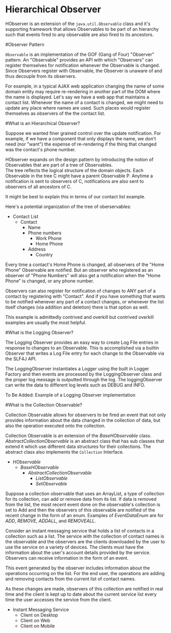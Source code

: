 # Hierarchical Observer

HObserver is an extension of the `java.util.Observable` class and it's supporting framework that allows Observables to 
be part of an hierarchy such that events fired to any observable are also fired to its ancestors.

#Observer Pattern

`Observable` is an implementation of the GOF (Gang of Four) "Observer" pattern. An "Observable" provides an API with which
"Observers" can register themselves for notification whenever the Observable is changed.   Since Observers register with 
Observable, the Observer is unaware of and thus decouple from its observers.

For example, in a typical AJAX web application changing the name of some domain entity may require re-rendering in another 
part of the DOM where the name is displayed.   Let's say we have a web app that maintains a contact list.   Whenever the 
name of  a contact is changed, we might need to update any place where names are used.   Such places would register
themselves as observers of the the contact list.

#What is an Hierarchical Observer?

Suppose we wanted finer grained control over the update notification.   For example, if we have a component that only
displays the name, we don't need (nor "want") the expense of re-rendering if the thing that changed was the contact's 
phone number.

HObserver expands on the design pattern by introducing the notion of Observables that are part of a tree of Observables.  
The tree reflects the logical structure of the domain objects.   Each Observable in the tree C might have a parent Observable
P.   Anytime a notification is sent to observers of C, notifications are also sent to observers of all ancestors of C.

It might be best to explain this in terms of our contact list example.  

Here's a potential organization of the tree of oberservables:

- Contact List
   - Contact
      - Name
      - Phone numbers
        - Work Phone
        - Home Phone
      - Address
         - Country

Every time a contact's Home Phone is changed, all observers of the "Home Phone" Observable are notified.   But an observer who registered as an observer of "Phone Numbers" will also get a notification when the "Home Phone" is changed, or any
phone number.

Observers can also register for notification of changes to ANY part of a contact by registering with "Contact". And if you have something that wants to be notified whenever any part of a contact changes, or whenever the list itself 
changes (via addition and deletion) there is that option as well.

This example is admittedly contrived and overkill but contrived overkill examples are usually the most helpful.

#What is the Logging Observer?

The Logging Observer provides an easy way to create Log File entries in response to changes to an Observable. This is accomplished via a builtin Observer that writes a Log File entry for each change to the Observable via the SLF4J API.

The LoggingObserver instantiates a Logger using the built in Logger Factory and then events are processed by the LoggingObserver class and the proper log message is outputted through the log. The loggingObserver can write the data to different log levels such as DEBUG and INFO. 

To Be Added: Example of a Logging Observer implementation

#What is the Collection Observable?

Collection Observable allows for observers to be fired an event that not only provides information about the data changed in the collection of data, but also the operation executed onto the collection. 

Collection Observable is an extension of the *BaseHObservable* class. *AbstractCollectionObservable* is an abstract class that has sub classes that extend it which use different data structures for their collections. The abstract class also implements the `Collection` Interface.

- *HObservable*
	- *BaseHObservable*
      - *AbstractCollectionObservable*
	      - *ListObservable*
	      - *SetObservable*

Suppose a collection observable that uses an ArrayList, a type of collection for its collection, can add or remove data from its list. If data is removed from the list, the most recent event done on the observable's collection is set to Add and then the observers of this observable are notified of the recent change in the form of an enum. Examples of *EventDataEnum* are for *ADD*, *REMOVE*, *ADDALL*, and *REMOVEALL*.

Consider an instant messaging service that holds a list of contacts in a collection such as a list. The service with the collection of contact names is the observable and the observers are the clients downloaded by the user to use the service on a variety of devices. The clients must have the information about the user's account details provided by the service. Observers can receive information in the form of an event. 

This event generated by the observer includes information about the operations occurring on the list. For the end user, the operations are adding and removing contacts from the current list of contact names. 

As these changes are made, observers of this collection are notified in real time and the client is kept up to date about the current service list every time the user accesses the service from the client. 

- Instant Messaging Service
	- Client on Desktop
	- Client on Web
	- Client on Mobile


